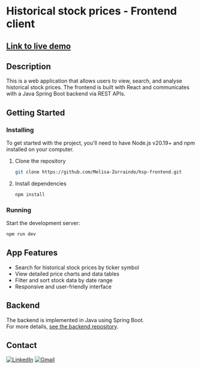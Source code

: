 # Historical stock prices - Frontend client

## [Link to live demo](https://historical-stock-prices.netlify.app/)

## Description

This is a web application that allows users to view, search, and analyse historical stock prices. The frontend is built with React and communicates with a Java Spring Boot backend via REST APIs.

## Getting Started

### Installing

To get started with the project, you'll need to have Node.js v20.19+ and npm installed on your computer.

1. Clone the repository

   ```bash
   git clone https://github.com/Melisa-Zorraindo/hsp-frontend.git
   ```

2. Install dependencies

   ```bash
   npm install
   ```

### Running

Start the development server:

```bash
npm run dev
```

## App Features

- Search for historical stock prices by ticker symbol
- View detailed price charts and data tables
- Filter and sort stock data by date range
- Responsive and user-friendly interface

## Backend

The backend is implemented in Java using Spring Boot.  
For more details, [see the backend repository](https://github.com/Melisa-Zorraindo/historical-stock-prices).

## Contact

[![LinkedIn](https://img.shields.io/badge/LinkedIn-0077B5?style=for-the-badge&logo=linkedin&logoColor=white)](https://www.linkedin.com/in/melisa-zorraindo/)
[![Gmail](https://img.shields.io/badge/Gmail-D14836?style=for-the-badge&logo=gmail&logoColor=white)](mailto:melisa.zorraindo@gmail.com)
